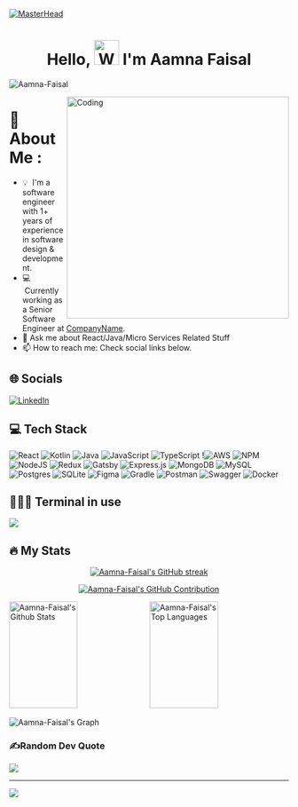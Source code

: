 

[![MasterHead]([.gif](https://user-images.githubusercontent.com/74038190/221352975-94759904-aa4c-4032-a8ab-b546efb9c478.gif))](https://www.linkedin.com/in/muhammad-saad-b29058189/)

<h1 align="center"> Hello, <img src="https://raw.githubusercontent.com/nixin72/nixin72/master/wave.gif" 
         alt="Waving hand animated gif"
         height="45"
         width="45" /> I'm Aamna Faisal</h1>

<p align="left"> <img src="https://komarev.com/ghpvc/?username=Aamna-Faisal&label=Views&color=blue&style=plastic&style=for-the-badge" alt="Aamna-Faisal" /> </p>
<img align="right" alt="Coding" width="400" src="https://i.pinimg.com/originals/e8/f4/53/e8f453469a3ec97ecd354df465d73913.gif">

# 💫 About Me :
- 💡 &nbsp;I'm a software engineer with 1+ years of experience in software design & development.
- 💻 &nbsp;Currently working as a Senior Software Engineer at [CompanyName](https://10pearls.com/).
- 💬 Ask me about React/Java/Micro Services Related Stuff
- 📫 How to reach me: Check social links below.

## 🌐 Socials
[![LinkedIn](https://img.shields.io/badge/LinkedIn-0077B5?style=for-the-badge&logo=linkedin&logoColor=white)](https://www.linkedin.com/in/muhammad-saad-b29058189/)

## 💻 Tech Stack
![React](https://img.shields.io/badge/react-%2320232a.svg?style=for-the-badge&logo=react&logoColor=%2361DAFB) ![Kotlin](https://img.shields.io/badge/kotlin-%230095D5.svg?style=for-the-badge&logo=kotlin&logoColor=white) ![Java](https://img.shields.io/badge/java-%23ED8B00.svg?style=for-the-badge&logo=java&logoColor=white) ![JavaScript](https://img.shields.io/badge/javascript-%23323330.svg?style=for-the-badge&logo=javascript&logoColor=%23F7DF1E) ![TypeScript](https://img.shields.io/badge/typescript-%23007ACC.svg?style=for-the-badge&logo=typescript&logoColor=white) !![AWS](https://img.shields.io/badge/AWS-%23FF9900.svg?style=for-the-badge&logo=amazon-aws&logoColor=white) ![NPM](https://img.shields.io/badge/NPM-%23000000.svg?style=for-the-badge&logo=npm&logoColor=white) ![NodeJS](https://img.shields.io/badge/node.js-6DA55F?style=for-the-badge&logo=node.js&logoColor=white) ![Redux](https://img.shields.io/badge/redux-%23593d88.svg?style=for-the-badge&logo=redux&logoColor=white) ![Gatsby](https://img.shields.io/badge/Gatsby-%23663399.svg?style=for-the-badge&logo=gatsby&logoColor=white) ![Express.js](https://img.shields.io/badge/express.js-%23404d59.svg?style=for-the-badge&logo=express&logoColor=%2361DAFB) ![MongoDB](https://img.shields.io/badge/MongoDB-%234ea94b.svg?style=for-the-badge&logo=mongodb&logoColor=white) ![MySQL](https://img.shields.io/badge/mysql-%2300f.svg?style=for-the-badge&logo=mysql&logoColor=white) ![Postgres](https://img.shields.io/badge/postgres-%23316192.svg?style=for-the-badge&logo=postgresql&logoColor=white) ![SQLite](https://img.shields.io/badge/sqlite-%2307405e.svg?style=for-the-badge&logo=sqlite&logoColor=white) ![Figma](https://img.shields.io/badge/figma-%23F24E1E.svg?style=for-the-badge&logo=figma&logoColor=white) ![Gradle](https://img.shields.io/badge/Gradle-02303A.svg?style=for-the-badge&logo=Gradle&logoColor=white) ![Postman](https://img.shields.io/badge/Postman-FF6C37?style=for-the-badge&logo=postman&logoColor=white) ![Swagger](https://img.shields.io/badge/-Swagger-%23Clojure?style=for-the-badge&logo=swagger&logoColor=white) ![Docker](https://img.shields.io/badge/docker-%230db7ed.svg?style=for-the-badge&logo=docker&logoColor=white)

## 👨🏻‍💻 Terminal in use
<img src="https://img.shields.io/badge/Ubuntu-E95420?style=for-the-badge&logo=Ubuntu&logoColor=white"/> 

## 🔥 My Stats

<p align="center">
  <a href="https://github.com/Aamna-Faisal">
    <img src="https://github-readme-streak-stats.herokuapp.com/?user=msaad10&theme=radical&border=7F3FBF&background=0D1117" alt="Aamna-Faisal's GitHub streak"/>
  </a>
</p>

<p align="center">
  <a href="https://github.com/Aamna-Faisal">
    <img src="https://github-profile-summary-cards.vercel.app/api/cards/profile-details?username=msaad10&theme=radical" alt="Aamna-Faisal's GitHub Contribution"/>
  </a>
</p>

<a> 
    <a href="https://github.com/Aamna-Faisal"><img alt="Aamna-Faisal's Github Stats" src="https://denvercoder1-github-readme-stats.vercel.app/api?username=msaad10&show_icons=true&count_private=true&theme=react&border_color=7F3FBF&bg_color=0D1117&title_color=F85D7F&icon_color=F8D866" height="192px" width="49.5%"/></a>
  <a href="https://github.com/Aamna-Faisal"><img alt="Aamna-Faisal's Top Languages" src="https://denvercoder1-github-readme-stats.vercel.app/api/top-langs/?username=Aamna-Faisal&langs_count=8&layout=compact&theme=react&border_color=7F3FBF&bg_color=0D1117&title_color=F85D7F&icon_color=F8D866" height="192px" width="49.5%"/></a>
  <br/>
</a>


![Aamna-Faisal's Graph](https://github-readme-activity-graph.vercel.app/graph?username=msaad10&custom_title=Aamna-Faisal's%20GitHub%20Activity%20Graph&bg_color=0D1117&color=7F3FBF&line=7F3FBF&point=7F3FBF&area_color=FFFFFF&title_color=FFFFFF&area=true)

### ✍️Random Dev Quote
![](https://quotes-github-readme.vercel.app/api?type=horizontal&theme=vue)

---
[![](https://visitcount.itsvg.in/api?id=ahmed10p&icon=0&color=1)](https://visitcount.itsvg.in)

